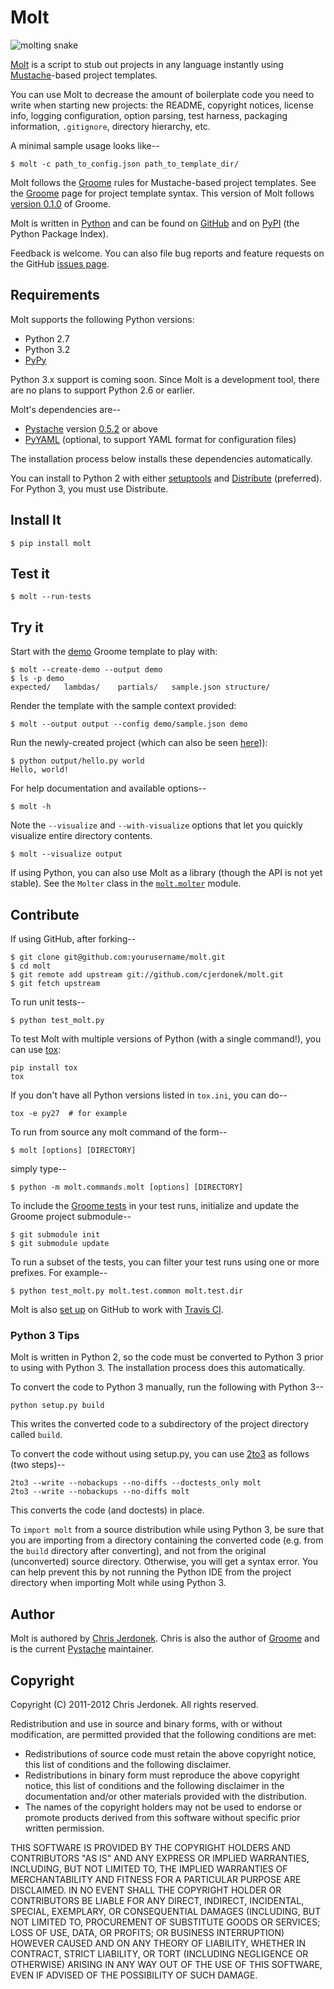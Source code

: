Molt
====

<!-- We strip out 1-line HTML comments prior to passing to pandoc because -->
<!-- PyPI rejects reST long descriptions that contain HTML. -->

<!-- We leave the leading brackets empty here.  Otherwise, unwanted -->
<!-- caption text shows up in the reST version converted by pandoc. -->
![](https://github.com/cjerdonek/molt/raw/master/images/molt.png "molting snake")

[Molt](http://cjerdonek.github.com/molt/) is a script to stub out projects
in any language instantly using [Mustache](http://mustache.github.com/)-based
project templates.

You can use Molt to decrease the amount of boilerplate code you need to write
when starting new projects: the README, copyright notices, license info,
logging configuration, option parsing, test harness, packaging information,
`.gitignore`, directory hierarchy, etc.

A minimal sample usage looks like--

    $ molt -c path_to_config.json path_to_template_dir/

Molt follows the [Groome](http://cjerdonek.github.com/groome/) rules for
Mustache-based project templates.
See the [Groome](http://cjerdonek.github.com/groome/) page for project
template syntax.  This version of Molt follows
[version 0.1.0](https://github.com/cjerdonek/groome/tree/v0.1.0) of Groome.

Molt is written in [Python](http://www.python.org/) and can be found on
[GitHub](https://github.com/cjerdonek/molt) and on
[PyPI](http://pypi.python.org/pypi/molt) (the Python Package Index).

Feedback is welcome.  You can also file bug reports and feature requests
on the GitHub [issues page](https://github.com/cjerdonek/molt/issues).


Requirements
------------

Molt supports the following Python versions:

* Python 2.7
* Python 3.2
* [PyPy](http://pypy.org/)

Python 3.x support is coming soon.  Since Molt is a development tool, there
are no plans to support Python 2.6 or earlier.

Molt's dependencies are--

* [Pystache](https://github.com/defunkt/pystache) version
  [0.5.2](http://pypi.python.org/pypi/pystache) or above
* [PyYAML](http://pypi.python.org/pypi/PyYAML) (optional, to support
  YAML format for configuration files)

The installation process below installs these dependencies automatically.

You can install to Python 2 with either
[setuptools](http://pypi.python.org/pypi/setuptools) and
[Distribute](http://packages.python.org/distribute/) (preferred).
For Python 3, you must use Distribute.


Install It
----------

    $ pip install molt


Test it
-------

    $ molt --run-tests


Try it
------

Start with the [demo](https://github.com/cjerdonek/molt/tree/master/molt/demo)
Groome template to play with:

    $ molt --create-demo --output demo
    $ ls -p demo
    expected/	lambdas/	partials/	sample.json	structure/

Render the template with the sample context provided:

    $ molt --output output --config demo/sample.json demo

Run the newly-created project (which can also be seen
[here](https://github.com/cjerdonek/molt/tree/master/molt/demo/expected))):

    $ python output/hello.py world
    Hello, world!

For help documentation and available options--

    $ molt -h

Note the `--visualize` and `--with-visualize` options that let you
quickly visualize entire directory contents.

    $ molt --visualize output

If using Python, you can also use Molt as a library (though the API is
not yet stable).  See the `Molter` class in the
[`molt.molter`](https://github.com/cjerdonek/molt/blob/master/molt/molter.py)
module.


Contribute
----------

If using GitHub, after forking--

    $ git clone git@github.com:yourusername/molt.git
    $ cd molt
    $ git remote add upstream git://github.com/cjerdonek/molt.git
    $ git fetch upstream

To run unit tests--

    $ python test_molt.py

To test Molt with multiple versions of Python (with a single command!),
you can use [tox](http://tox.testrun.org/):

    pip install tox
    tox

If you don't have all Python versions listed in `tox.ini`, you can do--

    tox -e py27  # for example

To run from source any molt command of the form--

    $ molt [options] [DIRECTORY]

simply type--

    $ python -m molt.commands.molt [options] [DIRECTORY]

To include the [Groome tests](https://github.com/cjerdonek/groome/tree/master/tests)
in your test runs, initialize and update the Groome project submodule--

    $ git submodule init
    $ git submodule update

To run a subset of the tests, you can filter your test runs using one or
more prefixes.  For example--

    $ python test_molt.py molt.test.common molt.test.dir

Molt is also [set up](https://github.com/cjerdonek/molt/blob/master/.travis.yml)
on GitHub to work with [Travis CI](http://travis-ci.org/).


### Python 3 Tips

Molt is written in Python 2, so the code must be converted to Python 3 prior
to using with Python 3.  The installation process does this automatically.

To convert the code to Python 3 manually, run the following with Python 3--

    python setup.py build

This writes the converted code to a subdirectory of the project directory
called `build`.

To convert the code without using setup.py, you can use
[2to3](http://docs.python.org/library/2to3.html) as follows (two steps)--

    2to3 --write --nobackups --no-diffs --doctests_only molt
    2to3 --write --nobackups --no-diffs molt

This converts the code (and doctests) in place.

To `import molt` from a source distribution while using Python 3, be sure
that you are importing from a directory containing the converted code
(e.g. from the `build` directory after converting), and not from the
original (unconverted) source directory.  Otherwise, you will get a
syntax error.  You can help prevent this by not running the Python
IDE from the project directory when importing Molt while using Python 3.


Author
------

Molt is authored by [Chris Jerdonek](https://github.com/cjerdonek).
Chris is also the author of [Groome](http://cjerdonek.github.com/groome/) and
is the current [Pystache](https://github.com/defunkt/pystache) maintainer.


Copyright
---------

Copyright (C) 2011-2012 Chris Jerdonek. All rights reserved.

Redistribution and use in source and binary forms, with or without
modification, are permitted provided that the following conditions are met:

* Redistributions of source code must retain the above copyright notice,
  this list of conditions and the following disclaimer.
* Redistributions in binary form must reproduce the above copyright notice,
  this list of conditions and the following disclaimer in the documentation
  and/or other materials provided with the distribution.
* The names of the copyright holders may not be used to endorse or promote
  products derived from this software without specific prior written
  permission.

THIS SOFTWARE IS PROVIDED BY THE COPYRIGHT HOLDERS AND CONTRIBUTORS "AS IS"
AND ANY EXPRESS OR IMPLIED WARRANTIES, INCLUDING, BUT NOT LIMITED TO, THE
IMPLIED WARRANTIES OF MERCHANTABILITY AND FITNESS FOR A PARTICULAR PURPOSE
ARE DISCLAIMED. IN NO EVENT SHALL THE COPYRIGHT HOLDER OR CONTRIBUTORS BE
LIABLE FOR ANY DIRECT, INDIRECT, INCIDENTAL, SPECIAL, EXEMPLARY, OR
CONSEQUENTIAL DAMAGES (INCLUDING, BUT NOT LIMITED TO, PROCUREMENT OF
SUBSTITUTE GOODS OR SERVICES; LOSS OF USE, DATA, OR PROFITS; OR BUSINESS
INTERRUPTION) HOWEVER CAUSED AND ON ANY THEORY OF LIABILITY, WHETHER IN
CONTRACT, STRICT LIABILITY, OR TORT (INCLUDING NEGLIGENCE OR OTHERWISE)
ARISING IN ANY WAY OUT OF THE USE OF THIS SOFTWARE, EVEN IF ADVISED OF THE
POSSIBILITY OF SUCH DAMAGE.
